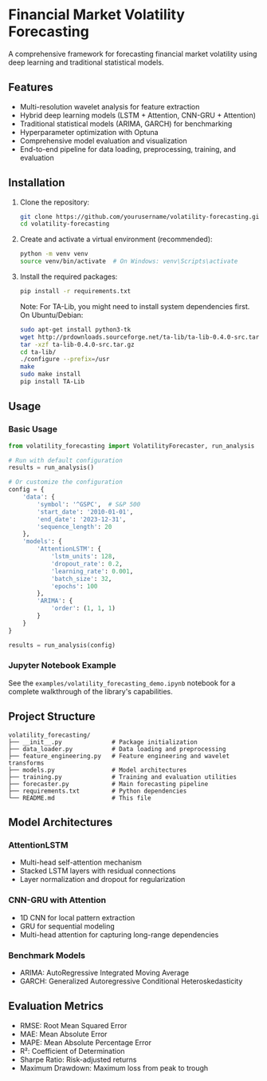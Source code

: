 # Financial Market Volatility Forecasting

A comprehensive framework for forecasting financial market volatility using deep learning and traditional statistical models.

## Features

- Multi-resolution wavelet analysis for feature extraction
- Hybrid deep learning models (LSTM + Attention, CNN-GRU + Attention)
- Traditional statistical models (ARIMA, GARCH) for benchmarking
- Hyperparameter optimization with Optuna
- Comprehensive model evaluation and visualization
- End-to-end pipeline for data loading, preprocessing, training, and evaluation

## Installation

1. Clone the repository:
   ```bash
   git clone https://github.com/yourusername/volatility-forecasting.git
   cd volatility-forecasting
   ```

2. Create and activate a virtual environment (recommended):
   ```bash
   python -m venv venv
   source venv/bin/activate  # On Windows: venv\Scripts\activate
   ```

3. Install the required packages:
   ```bash
   pip install -r requirements.txt
   ```

   Note: For TA-Lib, you might need to install system dependencies first. On Ubuntu/Debian:
   ```bash
   sudo apt-get install python3-tk
   wget http://prdownloads.sourceforge.net/ta-lib/ta-lib-0.4.0-src.tar.gz
   tar -xzf ta-lib-0.4.0-src.tar.gz
   cd ta-lib/
   ./configure --prefix=/usr
   make
   sudo make install
   pip install TA-Lib
   ```

## Usage

### Basic Usage

```python
from volatility_forecasting import VolatilityForecaster, run_analysis

# Run with default configuration
results = run_analysis()

# Or customize the configuration
config = {
    'data': {
        'symbol': '^GSPC',  # S&P 500
        'start_date': '2010-01-01',
        'end_date': '2023-12-31',
        'sequence_length': 20
    },
    'models': {
        'AttentionLSTM': {
            'lstm_units': 128,
            'dropout_rate': 0.2,
            'learning_rate': 0.001,
            'batch_size': 32,
            'epochs': 100
        },
        'ARIMA': {
            'order': (1, 1, 1)
        }
    }
}

results = run_analysis(config)
```

### Jupyter Notebook Example

See the `examples/volatility_forecasting_demo.ipynb` notebook for a complete walkthrough of the library's capabilities.

## Project Structure

```
volatility_forecasting/
├── __init__.py              # Package initialization
├── data_loader.py           # Data loading and preprocessing
├── feature_engineering.py   # Feature engineering and wavelet transforms
├── models.py                # Model architectures
├── training.py              # Training and evaluation utilities
├── forecaster.py            # Main forecasting pipeline
├── requirements.txt         # Python dependencies
└── README.md                # This file
```

## Model Architectures

### AttentionLSTM
- Multi-head self-attention mechanism
- Stacked LSTM layers with residual connections
- Layer normalization and dropout for regularization

### CNN-GRU with Attention
- 1D CNN for local pattern extraction
- GRU for sequential modeling
- Multi-head attention for capturing long-range dependencies

### Benchmark Models
- ARIMA: AutoRegressive Integrated Moving Average
- GARCH: Generalized Autoregressive Conditional Heteroskedasticity

## Evaluation Metrics

- RMSE: Root Mean Squared Error
- MAE: Mean Absolute Error
- MAPE: Mean Absolute Percentage Error
- R²: Coefficient of Determination
- Sharpe Ratio: Risk-adjusted returns
- Maximum Drawdown: Maximum loss from peak to trough

